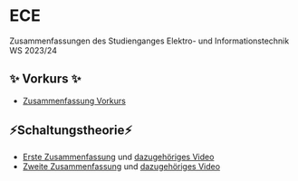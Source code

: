# ECE

Zusammenfassungen des Studienganges Elektro- und Informationstechnik WS 2023/24

## ✨ Vorkurs ✨

-   [Zusammenfassung Vorkurs](/Vorkurs/Vorkurs_Zusammenfassung.pdf)

## ⚡Schaltungstheorie⚡

-   [Erste Zusammenfassung](/Schaltungstheorie/Zusammenfassungen/Schaltungstheorie_Zusammenfassung_1.png) und [dazugehöriges Video](https://www.youtube.com/watch?v=NnK4rBzMl0s)
-   [Zweite Zusammenfassung](/Schaltungstheorie/Zusammenfassungen/Schaltungstheorie_Zusammenfassung_2.png) und [dazugehöriges Video](https://www.youtube.com/watch?v=S2WF1JfdYZg)
